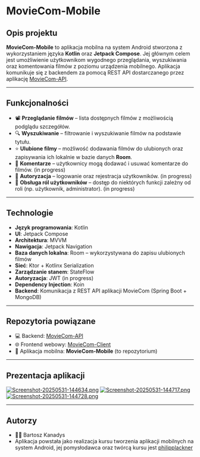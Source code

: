 # MovieCom-Mobile

## Opis projektu  
**MovieCom-Mobile** to aplikacja mobilna na system Android stworzona z wykorzystaniem języka **Kotlin** oraz **Jetpack Compose**. 
Jej głównym celem jest umożliwienie użytkownikom wygodnego przeglądania, wyszukiwania oraz komentowania filmów z poziomu urządzenia mobilnego. 
Aplikacja komunikuje się z backendem za pomocą REST API dostarczanego przez aplikację [MovieCom-API](https://github.com/bartosz-kanadys/MovieCom-API).

---

## Funkcjonalności
- 📽️ **Przeglądanie filmów** – lista dostępnych filmów z możliwością podglądu szczegółów.  
- 🔍 **Wyszukiwanie** – filtrowanie i wyszukiwanie filmów na podstawie tytułu.
- ⭐ **Ulubione filmy** – możliwość dodawania filmów do ulubionych oraz zapisywania ich lokalnie w bazie danych **Room**. 
- 💬 **Komentarze** – użytkownicy mogą dodawać i usuwać komentarze do filmów. (in progress)
- 🔐 **Autoryzacja** – logowanie oraz rejestracja użytkowników.  (in progress)
- 👥 **Obsługa ról użytkowników** – dostęp do niektórych funkcji zależny od roli (np. użytkownik, administrator).  (in progress)

---

## Technologie
- **Język programowania**: Kotlin  
- **UI**: Jetpack Compose  
- **Architektura**: MVVM  
- **Nawigacja**: Jetpack Navigation  
- **Baza danych lokalna**: Room – wykorzystywana do zapisu ulubionych filmów  
- **Sieć**: Ktor + Kotlinx Serialization  
- **Zarządzanie stanem**: StateFlow 
- **Autoryzacja**: JWT (in progress)
- **Dependency Injection**: Koin
- **Backend**: Komunikacja z REST API aplikacji MovieCom (Spring Boot + MongoDB)  

---

## Repozytoria powiązane
- 💻 Backend:  [MovieCom-API](https://github.com/bartosz-kanadys/MovieCom-API)  
- 🌐 Frontend webowy:  [MovieCom-Client](https://github.com/bartosz-kanadys/MovieCom-Client)
- 📱 Aplikacja mobilna: **MovieCom-Mobile** (to repozytorium)  

---
## Prezentacja aplikacji
[![Screenshot-20250531-144634.png](https://i.postimg.cc/FFYk1hXj/Screenshot-20250531-144634.png)](https://postimg.cc/nMthPbzz)
[![Screenshot-20250531-144717.png](https://i.postimg.cc/mrZt4sS1/Screenshot-20250531-144717.png)](https://postimg.cc/pm72Q34P)
[![Screenshot-20250531-144728.png](https://i.postimg.cc/Lsyh6byC/Screenshot-20250531-144728.png)](https://postimg.cc/R3HvgXxK)

---

## Autorzy
- 👨‍💻 Bartosz Kanadys
- Aplikacja powstała jako realizacja kursu tworzenia aplikacji mobilnych na system Android, jej pomysłodawca oraz twórcą kursu jest [philipplackner](https://github.com/philipplackner)

